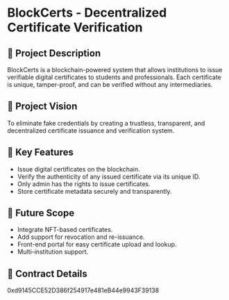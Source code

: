 # BlockCerts - Decentralized Certificate Verification

## 📌 Project Description
BlockCerts is a blockchain-powered system that allows institutions to issue verifiable digital certificates to students and professionals. Each certificate is unique, tamper-proof, and can be verified without any intermediaries.

## 🌟 Project Vision
To eliminate fake credentials by creating a trustless, transparent, and decentralized certificate issuance and verification system.

## 🔑 Key Features
- Issue digital certificates on the blockchain.
- Verify the authenticity of any issued certificate via its unique ID.
- Only admin has the rights to issue certificates.
- Store certificate metadata securely and transparently.

## 🔮 Future Scope
- Integrate NFT-based certificates.
- Add support for revocation and re-issuance.
- Front-end portal for easy certificate upload and lookup.
- Multi-institution support.

## 📜 Contract Details
0xd9145CCE52D386f254917e481eB44e9943F39138
